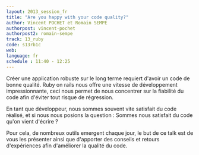 ```yaml
---
layout: 2013_session_fr
title: "Are you happy with your code quality?"
author: Vincent POCHET et Romain SEMPÉ
authorpost: vincent-pochet
authorpost2: romain-sempe
track: 13_ruby
code: s13rb1c
web:
language: fr
schedule : 11:40 - 12:25
---
```


Créer une application robuste sur le long terme requiert d'avoir un code de bonne qualité. Ruby on rails nous offre une vitesse de développement impressionnante, ceci nous permet de nous concentrer sur la fiabilité du code afin d'éviter tout risque de régression.

En tant que développeur, nous sommes souvent vite satisfait du code réalisé, et si nous nous posions la question : Sommes nous satisfait du code qu'on vient d'écrire ?

Pour cela, de nombreux outils emergent chaque jour, le but de ce talk est de vous les présenter ainsi que d'apporter des conseils et retours d'expériences afin d'améliorer la qualité du code.
